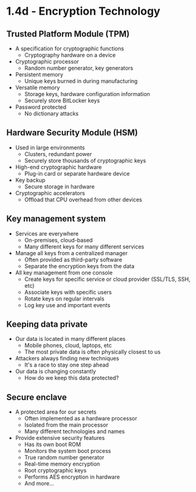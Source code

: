 # 1.4d - Encryption Technology
## Trusted Platform Module (TPM)
- A specification for cryptographic functions
	- Cryptography hardware on a device
- Cryptographic processor
	- Random number generator, key generators
- Persistent memory
	- Unique keys burned in during manufacturing
- Versatile memory
	- Storage keys, hardware configuration information
	- Securely store BitLocker keys
- Password protected
	- No dictionary attacks
## Hardware Security Module (HSM)
- Used in large environments
	- Clusters, redundant power
	- Securely store thousands of cryptographic keys
- High-end cryptographic hardware
	- Plug-in card or separate hardware device
- Key backup
	- Secure storage in hardware
- Cryptographic accelerators
	- Offload that CPU overhead from other devices
## Key management system
- Services are everywhere
	- On-premises, cloud-based
	- Many different keys for many different services
- Manage all keys from a centralized manager
	- Often provided as third-party software
	- Separate the encryption keys from the data
- All key management from one console
	- Create keys for specific service or cloud provider (SSL/TLS, SSH, etc)
	- Associate keys with specific users
	- Rotate keys on regular intervals
	- Log key use and important events
## Keeping data private
- Our data is located in many different places
	- Mobile phones, cloud, laptops, etc
	- The most private data is often physically closest to us
- Attackers always finding new techniques
	- It's a race to stay one step ahead
- Our data is changing constantly
	- How do we keep this data protected?
## Secure enclave
- A protected area for our secrets
	- Often implemented as a hardware processor
	- Isolated from the main processor
	- Many different technologies and names
- Provide extensive security features 
	- Has its own boot ROM
	- Monitors the system boot process
	- True random number generator
	- Real-time memory encryption
	- Root cryptographic keys
	- Performs AES encryption in hardware
	- And more...